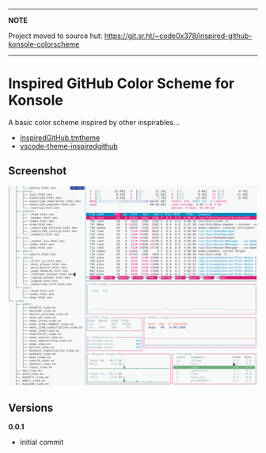 ----

**NOTE**

Project moved to source hut:
https://git.sr.ht/~code0x378/inspired-github-konsole-colorscheme

----

# Inspired GitHub Color Scheme for Konsole

A basic color scheme inspired by other inspirables...  

* [InspiredGitHub.tmtheme](https://github.com/sethlopezme/InspiredGitHub.tmtheme)
* [vscode-theme-inspiredgithub](https://github.com/dareenzo/vscode-theme-inspiredgithub)

## Screenshot

![Inspired GitHub Color Scheme for Konsole Screenshot](screenshot.png?raw=true "Inspired GitHub Color Scheme for Konsole Screenshot")

## Versions

**0.0.1**

- Initial commit

